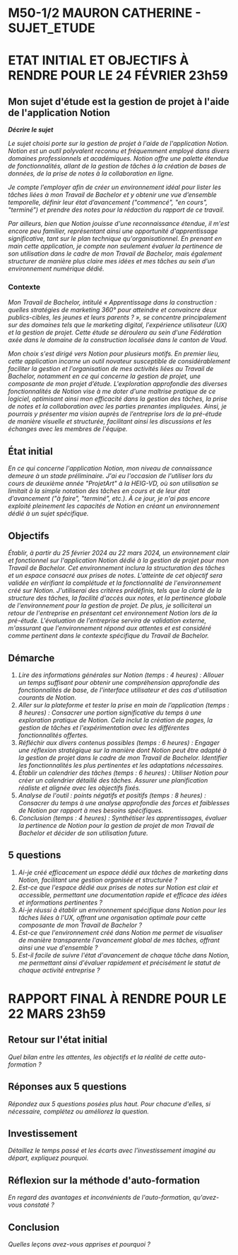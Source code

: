# M50-1/2 MAURON CATHERINE - SUJET_ETUDE

# ETAT INITIAL ET OBJECTIFS À RENDRE POUR LE 24 FÉVRIER 23h59

## Mon sujet d'étude est la gestion de projet à l'aide de l'application Notion

**_Décrire le sujet_**

_Le sujet choisi porte sur la gestion de projet à l'aide de l'application Notion. Notion est un outil polyvalent reconnu et fréquemment employé dans divers domaines professionnels et académiques. Notion offre une palette étendue de fonctionnalités, allant de la gestion de tâches à la création de bases de données, de la prise de notes à la collaboration en ligne._

_Je compte l’employer afin de créer un environnement idéal pour lister les tâches liées à mon Travail de Bachelor et y obtenir une vue d’ensemble temporelle, définir leur état d’avancement ("commencé", "en cours", "terminé") et prendre des notes pour la rédaction du rapport de ce travail._

_Par ailleurs, bien que Notion jouisse d'une reconnaissance étendue, il m'est encore peu familier, représentant ainsi une opportunité d'apprentissage significative, tant sur le plan technique qu'organisationnel. En prenant en main cette application, je compte non seulement évaluer la pertinence de son utilisation dans le cadre de mon Travail de Bachelor, mais également structurer de manière plus claire mes idées et mes tâches au sein d'un environnement numérique dédié._ 

### Contexte

_Mon Travail de Bachelor, intitulé « Apprentissage dans la construction : quelles stratégies de marketing 360° pour atteindre et convaincre deux publics-cibles, les jeunes et leurs parents ? », se concentre principalement sur des domaines tels que le marketing digital, l'expérience utilisateur (UX) et la gestion de projet. Cette étude se déroulera au sein d'une Fédération axée dans le domaine de la construction localisée dans le canton de Vaud._

_Mon choix s'est dirigé vers Notion pour plusieurs motifs. En premier lieu, cette application incarne un outil novateur susceptible de considérablement faciliter la gestion et l'organisation de mes activités liées au Travail de Bachelor, notamment en ce qui concerne la gestion de projet, une composante de mon projet d’étude. L'exploration approfondie des diverses fonctionnalités de Notion vise à me doter d'une maîtrise pratique de ce logiciel, optimisant ainsi mon efficacité dans la gestion des tâches, la prise de notes et la collaboration avec les parties prenantes impliquées. Ainsi, je pourrais y présenter ma vision auprès de l’entreprise lors de la pré-étude de manière visuelle et structurée, facilitant ainsi les discussions et les échanges avec les membres de l'équipe._

## État initial

_En ce qui concerne l'application Notion, mon niveau de connaissance demeure à un stade préliminaire. J'ai eu l'occasion de l'utiliser lors du cours de deuxième année "ProjetArt" à la HEIG-VD, où son utilisation se limitait à la simple notation des tâches en cours et de leur état d'avancement ("à faire", "terminé", etc.). À ce jour, je n'ai pas encore exploité pleinement les capacités de Notion en créant un environnement dédié à un sujet spécifique._

## Objectifs

_Établir, à partir du 25 février 2024 au 22 mars 2024, un environnement clair et fonctionnel sur l'application Notion dédié à la gestion de projet pour mon Travail de Bachelor. Cet environnement inclura la structuration des tâches et un espace consacré aux prises de notes._
_L'atteinte de cet objectif sera validée en vérifiant la complétude et la fonctionnalité de l'environnement créé sur Notion. J'utiliserai des critères prédéfinis, tels que la clarté de la structure des tâches, la facilité d'accès aux notes, et la pertinence globale de l'environnement pour la gestion de projet._
_De plus, je solliciterai un retour de l'entreprise en présentant cet environnement Notion lors de la pré-étude. L'évaluation de l'entreprise servira de validation externe, m'assurant que l'environnement répond aux attentes et est considéré comme pertinent dans le contexte spécifique du Travail de Bachelor._

## Démarche

1. _Lire des informations générales sur Notion (temps : 4 heures) : Allouer un temps suffisant pour obtenir une compréhension approfondie des fonctionnalités de base, de l'interface utilisateur et des cas d'utilisation courants de Notion._
2. _Aller sur la plateforme et tester la prise en main de l’application (temps : 8 heures) : Consacrer une portion significative du temps à une exploration pratique de Notion. Cela inclut la création de pages, la gestion de tâches et l'expérimentation avec les différentes fonctionnalités offertes._
3. _Réfléchir aux divers contenus possibles (temps : 6 heures) : Engager une réflexion stratégique sur la manière dont Notion peut être adapté à la gestion de projet dans le cadre de mon Travail de Bachelor. Identifier les fonctionnalités les plus pertinentes et les adaptations nécessaires._
4. _Établir un calendrier des tâches (temps : 6 heures) : Utiliser Notion pour créer un calendrier détaillé des tâches. Assurer une planification réaliste et alignée avec les objectifs fixés._
5. _Analyse de l'outil : points négatifs et positifs (temps : 8 heures) : Consacrer du temps à une analyse approfondie des forces et faiblesses de Notion par rapport à mes besoins spécifiques._ 
6. _Conclusion (temps : 4 heures) : Synthétiser les apprentissages, évaluer la pertinence de Notion pour la gestion de projet de mon Travail de Bachelor et décider de son utilisation future._

## 5 questions

1. _Ai-je créé efficacement un espace dédié aux tâches de marketing dans Notion, facilitant une gestion organisée et structurée ?_
2. _Est-ce que l'espace dédié aux prises de notes sur Notion est clair et accessible, permettant une documentation rapide et efficace des idées et informations pertinentes ?_
3. _Ai-je réussi à établir un environnement spécifique dans Notion pour les tâches liées à l'UX, offrant une organisation optimale pour cette composante de mon Travail de Bachelor ?_
4. _Est-ce que l'environnement créé dans Notion me permet de visualiser de manière transparente l'avancement global de mes tâches, offrant ainsi une vue d'ensemble ?_
5. _Est-il facile de suivre l'état d'avancement de chaque tâche dans Notion, me permettant ainsi d'évaluer rapidement et précisément le statut de chaque activité entreprise ?_


# RAPPORT FINAL À RENDRE POUR LE 22 MARS 23h59

## Retour sur l'état initial

_Quel bilan entre les attentes, les objectifs et la réalité de cette auto-formation ?_

## Réponses aux 5 questions

_Répondez aux 5 questions posées plus haut. Pour chacune d'elles, si nécessaire, complétez ou améliorez la question._

## Investissement

_Détaillez le temps passé et les écarts avec l'investissement imaginé au départ, expliquez pourquoi._

## Réflexion sur la méthode d'auto-formation

_En regard des avantages et inconvénients de l'auto-formation, qu'avez-vous constaté ?_

## Conclusion

_Quelles leçons avez-vous apprises et pourquoi ?_
